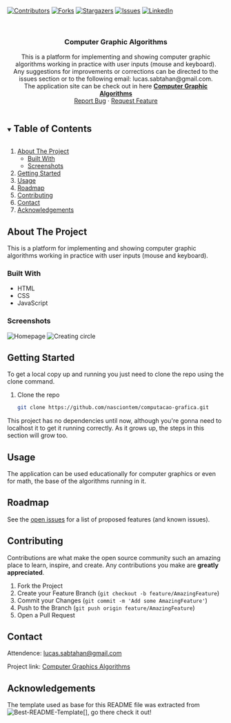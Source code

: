 <!-- PROJECT SHIELDS -->
<!--
*** I'm using markdown "reference style" links for readability.
*** Reference links are enclosed in brackets [ ] instead of parentheses ( ).
*** See the bottom of this document for the declaration of the reference variables
*** for contributors-url, forks-url, etc. This is an optional, concise syntax you may use.
*** https://www.markdownguide.org/basic-syntax/#reference-style-links
-->
[![Contributors][contributors-shield]][contributors-url]
[![Forks][forks-shield]][forks-url]
[![Stargazers][stars-shield]][stars-url]
[![Issues][issues-shield]][issues-url]
[![LinkedIn][linkedin-shield]][linkedin-url]

<!-- PROJECT LOGO -->
<br />
<p align="center">
  <h3 align="center">Computer Graphic Algorithms</h3>

  <p align="center">
    This is a platform for implementing and showing computer graphic algorithms working in practice with user inputs (mouse and keyboard). 
    <br />
    Any suggestions for improvements or corrections can be directed to the issues section or to the following email: lucas.sabtahan@gmail.com.
    <br />
    The application site can be check out in here <a href="https://nasciontem.github.io/computacao-grafica/" target="_blank"><strong>Computer Graphic Algorithms</strong></a>
    <br />
    <a href="https://github.com/nasciontem/computacao-grafica/issues">Report Bug</a>
    ·
    <a href="https://github.com/nasciontem/computacao-grafica/issues">Request Feature</a>
  </p>
</p>

<!-- TABLE OF CONTENTS -->
<details open="open">
  <summary><h2 style="display: inline-block">Table of Contents</h2></summary>
  <ol>
    <li>
      <a href="#about-the-project">About The Project</a>
      <ul>
        <li><a href="#built-with">Built With</a></li>
        <li><a href="#screenshots">Screenshots</a></li>
      </ul>
    </li>
    <li><a href="#getting-started">Getting Started</a></li>
    <li><a href="#usage">Usage</a></li>
    <li><a href="#roadmap">Roadmap</a></li>
    <li><a href="#contributing">Contributing</a></li>
    <li><a href="#contact">Contact</a></li>
    <li><a href="#acknowledgements">Acknowledgements</a></li>
  </ol>
</details>

<!-- ABOUT THE PROJECT -->
## About The Project

This is a platform for implementing and showing computer graphic algorithms working in practice with user inputs (mouse and keyboard).

<!-- BUILT WITH -->
### Built With

* HTML
* CSS
* JavaScript

<!-- SCREENSHOTS -->
### Screenshots

![Homepage][screenshot-01-url]
![Creating circle][screenshot-02-url]

<!-- GETTING STARTED -->
## Getting Started

To get a local copy up and running you just need to clone the repo using the clone command.

1. Clone the repo
   ```sh
   git clone https://github.com/nasciontem/computacao-grafica.git
   ```

This project has no dependencies until now, although you're gonna need to localhost it to get it running correctly. As it grows up, the steps in this section will grow too.

<!-- USAGE EXAMPLES -->
## Usage

The application can be used educationally for computer graphics or even for math, the base of the algorithms running in it.

<!-- ROADMAP -->
## Roadmap

See the [open issues](https://github.com/nasciontem/computacao-grafica/issues) for a list of proposed features (and known issues).

<!-- CONTRIBUTING -->
## Contributing

Contributions are what make the open source community such an amazing place to learn, inspire, and create. Any contributions you make are **greatly appreciated**.

1. Fork the Project
2. Create your Feature Branch (`git checkout -b feature/AmazingFeature`)
3. Commit your Changes (`git commit -m 'Add some AmazingFeature'`)
4. Push to the Branch (`git push origin feature/AmazingFeature`)
5. Open a Pull Request

<!-- CONTACT -->
## Contact

Attendence: lucas.sabtahan@gmail.com

Project link: [Computer Graphics Algorithms](https://github.com/nasciontem/computacao-grafica)

<!-- ACKNOWLEDGEMENTS -->
## Acknowledgements

The template used as base for this README file was extracted from ![Best-README-Template[]][best-readme-url], go there check it out!

<!-- MARKDOWN LINKS & IMAGES -->
<!-- https://www.markdownguide.org/basic-syntax/#reference-style-links -->
[contributors-shield]: https://img.shields.io/github/contributors/nasciontem/computacao-grafica.svg?style=for-the-badge
[contributors-url]: https://github.com/nasciontem/computacao-grafica/graphs/contributors
[forks-shield]: https://img.shields.io/github/forks/nasciontem/computacao-grafica.svg?style=for-the-badge
[forks-url]: https://github.com/nasciontem/computacao-grafica/network/members
[stars-shield]: https://img.shields.io/github/stars/nasciontem/computacao-grafica.svg?style=for-the-badge
[stars-url]: https://github.com/nasciontem/computacao-grafica/stargazers
[issues-shield]: https://img.shields.io/github/issues/nasciontem/computacao-grafica.svg?style=for-the-badge
[issues-url]: https://github.com/nasciontem/computacao-grafica/issues
[linkedin-shield]: https://img.shields.io/badge/-LinkedIn-black.svg?style=for-the-badge&logo=linkedin&colorB=555
[linkedin-url]: https://www.linkedin.com/in/lucas-nascimento-306465195/
[best-readme-url]: https://github.com/othneildrew/Best-README-Template
[screenshot-01-url]: public/sources/screenshot01.png
[screenshot-02-url]: public/sources/screenshot02.png
